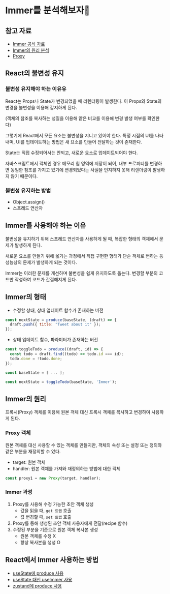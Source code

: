 # Immer를 분석해보자🎯

## 참고 자료

- [Immer 공식 자료](https://immerjs.github.io/immer/)
- [Immer의 원리 분석](https://ui.toast.com/weekly-pick/ko_20220217?ref=codenary)
- [Proxy](https://developer.mozilla.org/ko/docs/Web/JavaScript/Reference/Global_Objects/Proxy)

## React의 불변성 유지

### 불변성 유지해야 하는 이유유

React는 Props나 State가 변경되었을 때 리렌더링이 발생한다. 이 Props와 State의 변경을 불변성을 이용해 감지하게 된다.

(객체의 참조를 복사하는 성질을 이용해 얕은 비교를 이용해 변경 발생 여부를 확인한다)

그렇기에 React에서 모든 요소는 불변성을 지니고 있어야 한다. 특정 시점의 UI를 나타내며, UI를 업데이트하는 방법은 새 요소를 만들어 전달하는 것이 존재한다.

State는 직접 수정되어서는 안되고, 새로운 요소로 업데이트되어야 한다.

자바스크립트에서 객체인 경우 메모리 힙 영역에 저장이 되어, 내부 프로퍼티를 변경하면 동일한 참조를 가지고 있기에 변경되었다는 사실을 인지하지 못해 리렌더링이 발생하지 않기 때문이다.

### 불변성 유지하는 방법

- Object.assign()
- 스프레드 연산자

## Immer를 사용해야 하는 이유

불변성을 유지하기 위해 스프레드 연산자를 사용하게 될 때, 복잡한 형태의 객체에서 문제가 발생하게 된다.

새로운 요소를 만들기 위해 옮기는 과정에서 직접 구현한 형태가 단순 객체로 변하는 등 성능상의 문제가 발생하게 되는 것이다.

Immer는 이러한 문제를 개선하며 불변성을 쉽게 유지하도록 돕는다. 변경할 부분의 코드만 작성하여 코드가 간결해지게 된다.

## Immer의 형태

- 수정할 상태, 상태 업데이트 함수가 존재하는 버전

```js
const nextState = produce(baseState, (draft) => {
  draft.push({ title: "Tweet about it" });
});
```

- 상태 업데이트 함수, 파라미터가 존재하는 버전

```js
const toggleTodo = produce((draft, id) => {
  const todo = draft.find((todo) => todo.id === id);
  todo.done = !todo.done;
});

const baseState = [ ... ];

const nextState = toggleTodo(baseState, 'Immer');
```

## Immer의 원리

프록시(Proxy) 객체를 이용해 원본 객체 대신 프록시 객체를 복사하고 변경하여 사용하게 된다.

### Proxy 객체

원본 객체를 대신 사용할 수 있는 객체를 만들지만, 객체의 속성 또는 설정 또는 정의와 같은 부분을 재정의할 수 있다.

- target: 원본 객체
- handler: 원본 객체를 가져와 재정의하는 방법에 대한 객체

```js
const proxy1 = new Proxy(target, handler);
```

### Immer 과정

1. Proxy를 사용해 수정 가능한 초안 객체 생성
   - 값을 읽을 때, `get 트랩` 호출
   - 값 변경할 때, `set 트랩` 호출
2. Proxy를 통해 생성된 초안 객체 사용자에게 전달(recipe 함수)
3. 수정된 부분을 기준으로 원본 객체 복사본 생성
   - 원본 객체를 수정 X
   - 항상 복사본을 생성 O

## React에서 Immer 사용하는 방법

- [useState에 produce 사용]()
- [useState 대신 useImmer 사용]()
- [zustand에 produce 사용]()
